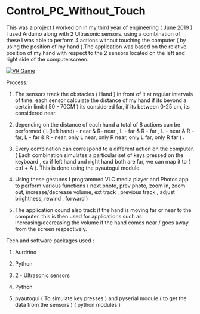 # Control_PC_Without_Touch
This was a project I worked on in my third year of engineering ( June 2019 ) I used Arduino along with 2 Ultrasonic sensors. using a combination of these I was able to perform 4 actions without touching the computer ( by using the position of my hand ).The application was based on the relative position of my hand with respect to the 2 sensors located on the left and right side of the computerscreen. 


[![VR Game](http://img.youtube.com/vi/7Ow-aXys7FY/0.jpg)](http://www.youtube.com/watch?v=7Ow-aXys7FY&ab_channel=SuyashMehraE "SLP VR Game Using Unity")

Process. 

1. The sensors track the obstacles ( Hand ) in front of it at regular intervals of time. each sensor calculate the distance of my hand if its beyond a certain limit ( 50 - 70CM ) its considered far, if its between 0-25 cm, its considered near.

2. depending on the distance of each hand a total of 8 actions can be performed ( L(left hand) - near & R- near , L - far & R - far , L - near & R - far, L - far & R - near, only L  near, only R near, only L far, only R far ) . 

3. Every combination can correspond to a different action on the computer. ( Each combination simulates a particular set of keys pressed on the keyboard , ex if left hand and right hand both are far, we can map it to ( ctrl + A ). This is done using the pyautogui module. 

4. Using these gestures I programmed VLC media player and Photos app to perform various functions ( next photo, prev photo, zoom in, zoom out, increase/decrease volume, ext track , previous track , adjust brightness, rewind , forward )

5. The application cound also track if the hand is moving far or near to the computer. this is then used for applications such as increasing/decreasing the volume if the hand comes near / goes away from the screen respectively. 

Tech and software packages used : 

1. Aurdrino

2. Python

3. 2 - Ultrasonic sensors

4. Python

5. pyautogui ( To simulate key presses ) and pyserial module ( to get the data from the sensors ) ( python modules ) 
